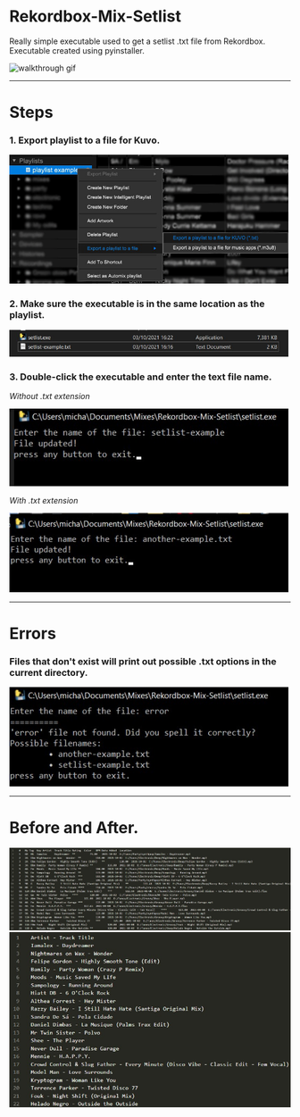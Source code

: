 # Rekordbox-Mix-Setlist
Really simple executable used to get a setlist .txt file from Rekordbox.
Executable created using pyinstaller.

<img src="img/walkthrough.gif" alt="walkthrough gif" />

---

# Steps

### 1. Export playlist to a file for Kuvo.


<img src="img/export.jpg" alt="exporting" width="500" />

<br/>

### 2. Make sure the executable is in the same location as the playlist.

<img src="img/executable.jpg" alt="executable file" width="500" />

<br/>

### 3. Double-click the executable and enter the text file name.

*Without .txt extension*

<img src="img/example1.jpg" alt="example without .txt extension" width="500" />

*With .txt extension*

<img src="img/example2.jpg" alt="example with .txt extension" width="500" />

---

# Errors

### Files that don't exist will print out possible .txt options in the current directory.

<img src="img/error.jpg" alt="error file name" width="500" />

---

# Before and After.
<img src="img/before.jpg" alt="before running script" />
<img src="img/after.jpg" alt="after running script" />